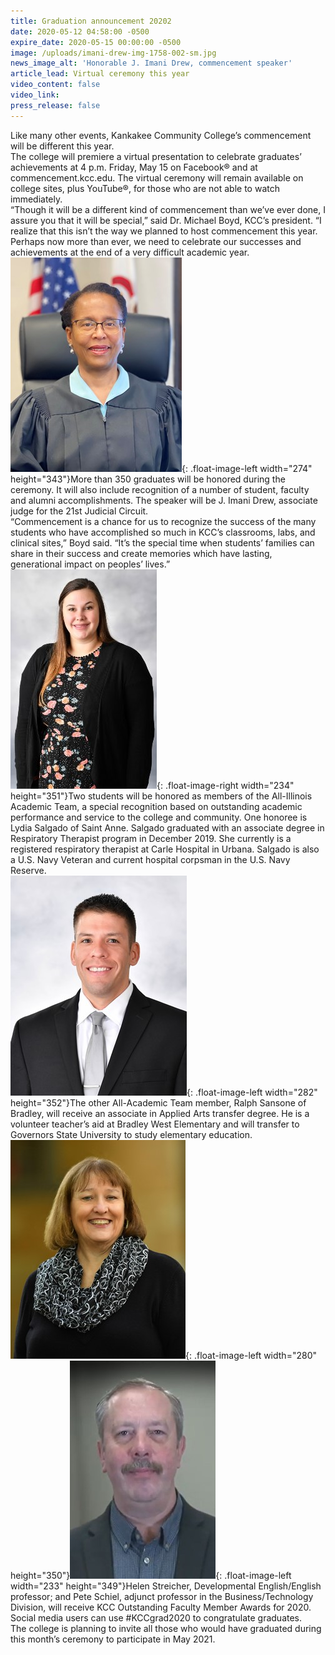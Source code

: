 ```yaml
---
title: Graduation announcement 20202
date: 2020-05-12 04:58:00 -0500
expire_date: 2020-05-15 00:00:00 -0500
image: /uploads/imani-drew-img-1758-002-sm.jpg
news_image_alt: 'Honorable J. Imani Drew, commencement speaker'
article_lead: Virtual ceremony this year
video_content: false
video_link:
press_release: false
---
```


Like many other events, Kankakee Community College’s commencement will be different this year.<br>The college will premiere a virtual presentation to celebrate graduates’ achievements at 4 p.m. Friday, May 15 on Facebook&reg; and at commencement.kcc.edu. The virtual ceremony will remain available on college sites, plus YouTube&reg;, for those who are not able to watch immediately.<br>“Though it will be a different kind of commencement than we’ve ever done, I assure you that it will be special,” said Dr. Michael Boyd, KCC’s president. “I realize that this isn’t the way we planned to host commencement this year. Perhaps now more than ever, we need to celebrate our successes and achievements at the end of a very difficult academic year.<br>![](/uploads/imani-drew-img-1758-002-sm.jpg){: .float-image-left width="274" height="343"}More than 350 graduates will be honored during the ceremony. It will also include recognition of a number of student, faculty and alumni accomplishments. The speaker will be J. Imani Drew, associate judge for the 21st Judicial Circuit.<br>“Commencement is a chance for us to recognize the success of the many students who have accomplished so much in KCC’s classrooms, labs, and clinical sites,” Boyd said. “It’s the special time when students’ families can share in their success and create memories which have lasting, generational impact on peoples’ lives.”<br>![](/uploads/lydia-salgado-sm.jpg){: .float-image-right width="234" height="351"}Two students will be honored as members of the All-Illinois Academic Team, a special recognition based on outstanding academic performance and service to the college and community. One honoree is Lydia Salgado of Saint Anne. Salgado graduated with an associate degree in Respiratory Therapist program in December 2019. She currently is a registered respiratory therapist at Carle Hospital in Urbana. Salgado is also a U.S. Navy Veteran and current hospital corpsman in the U.S. Navy Reserve.&nbsp;<br>![](/uploads/ralph-sansone-ptk-all-illinoi-d51-6629-sm.jpg){: .float-image-left width="282" height="352"}The other All-Academic Team member, Ralph Sansone of Bradley, will receive an associate in Applied Arts transfer degree. He is a volunteer teacher’s aid at Bradley West Elementary and will transfer to Governors State University to study elementary education.<br>![](/uploads/h-streicher---d51-5977sm.JPG){: .float-image-left width="280" height="350"}![](/uploads/pete-schiel-sm.jpg){: .float-image-left width="233" height="349"}Helen Streicher, Developmental English/English professor; and Pete Schiel, adjunct professor in the Business/Technology Division, will receive KCC Outstanding Faculty Member Awards for 2020.<br>Social media users can use \#KCCgrad2020 to congratulate graduates.<br>The college is planning to invite all those who would have graduated during this month’s ceremony to participate in May 2021.<br>&nbsp;